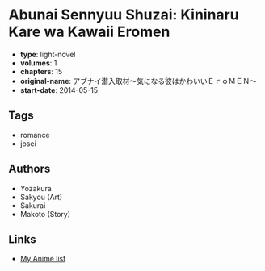 # Abunai Sennyuu Shuzai: Kininaru Kare wa Kawaii Eromen

-   **type**: light-novel
-   **volumes**: 1
-   **chapters**: 15
-   **original-name**: アブナイ潜入取材～気になる彼はかわいいＥｒｏＭＥＮ～
-   **start-date**: 2014-05-15

## Tags

-   romance
-   josei

## Authors

-   Yozakura
-   Sakyou (Art)
-   Sakurai
-   Makoto (Story)

## Links

-   [My Anime list](https://myanimelist.net/manga/105844/Abunai_Sennyuu_Shuzai__Kininaru_Kare_wa_Kawaii_Eromen)
